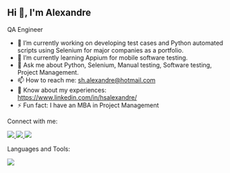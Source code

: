 ## Hi 👋, I'm Alexandre

QA Engineer

- 🔭 I’m currently working on developing test cases and Python automated scripts using Selenium for major companies as a portfolio.
- 🌱 I’m currently learning Appium for mobile software testing.
- 💬 Ask me about Python, Selenium, Manual testing, Software testing, Project Management.
- 📫 How to reach me: sh.alexandre@hotmail.com
- 📄 Know about my experiences: https://www.linkedin.com/in/hsalexandre/
- ⚡ Fun fact: I have an MBA in Project Management

Connect with me:
<p>
    <a href="https://www.linkedin.com/in/hsalexandre">
    <img src="https://skillicons.dev/icons?i=linkedin" />
  </a>
      <a href="https://www.instagram.com/hsalexandre/">
    <img src="https://skillicons.dev/icons?i=instagram" />
  </a>
        <a href="https://x.com/hsalexandre_">
    <img src="https://skillicons.dev/icons?i=twitter" />
  </a>
</p>

Languages and Tools:
<p>
  <a href="https://www.linkedin.com/in/hsalexandre">
    <img src="https://skillicons.dev/icons?i=python,selenium,git,mysql,postgresql,sqlite,linux,windows,js,html,css,jenkins,vim,gcp,c" />
  </a>
</p>
